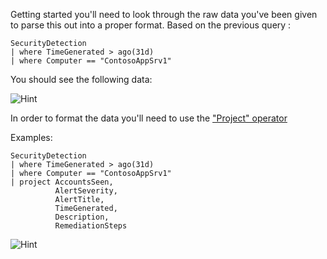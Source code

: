 Getting started you'll need to look through the raw data you've been given to parse this out into a proper format.
Based on the previous query : 
~~~~
SecurityDetection
| where TimeGenerated > ago(31d) 
| where Computer == "ContosoAppSrv1"
~~~~

You should see the following data:

![Hint](https://github.com/chboeh/MsftEntropy/blob/master/Training/Pictures/Hint_Data1.png)


In order to format the data you'll need to use the ["Project" operator](https://docs.microsoft.com/en-us/azure/kusto/query/projectoperator)

Examples:

~~~~
SecurityDetection
| where TimeGenerated > ago(31d) 
| where Computer == "ContosoAppSrv1"
| project AccountsSeen,
          AlertSeverity,
          AlertTitle,
          TimeGenerated,
          Description,
          RemediationSteps         

~~~~
![Hint](https://github.com/chboeh/MsftEntropy/blob/master/Training/Pictures/Hint_Data2.png)